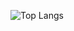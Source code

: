 ![Top Langs](https://github-readme-stats.vercel.app/api/top-langs/?username=hyt-fjwr&layout=compact)
